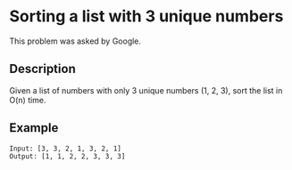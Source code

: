 # Sorting a list with 3 unique numbers

This problem was asked by Google.

## Description

Given a list of numbers with only 3 unique numbers (1, 2, 3), sort the list in O(n) time.

## Example

```
Input: [3, 3, 2, 1, 3, 2, 1]
Output: [1, 1, 2, 2, 3, 3, 3]
```
